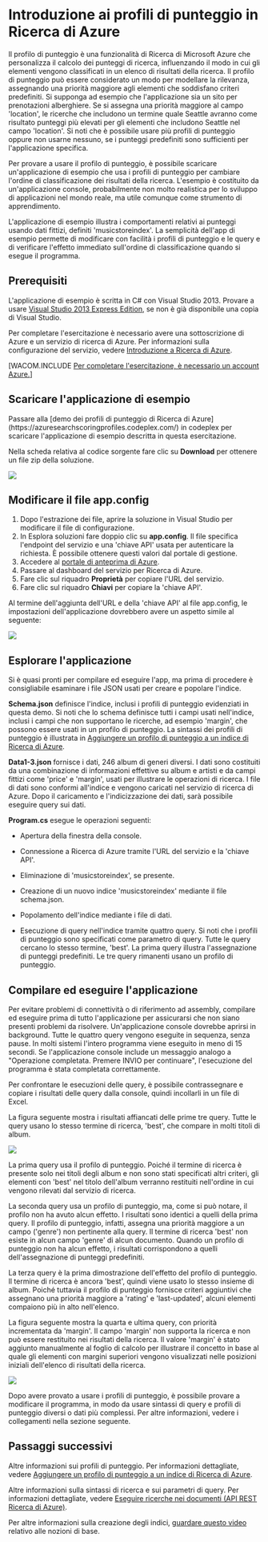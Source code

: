 ﻿<properties title="Get started with scoring profiles in Azure Search" pageTitle="Introduzione ai profili di punteggio in Ricerca di Azure" description="Introduzione ai profili di punteggio in Ricerca di Azure" metaKeywords="" services="" solutions="" documentationCenter="" authors="Heidist" manager="mblythe" videoId="" scriptId="" />

<tags ms.service="azure-search" ms.devlang="" ms.workload="search" ms.topic="article"  ms.tgt_pltfrm="" ms.date="10/16/2014" ms.author="heidist" />

# Introduzione ai profili di punteggio in Ricerca di Azure

Il profilo di punteggio è una funzionalità di Ricerca di Microsoft Azure che personalizza il calcolo dei punteggi di ricerca, influenzando il modo in cui gli elementi vengono classificati in un elenco di risultati della ricerca. Il profilo di punteggio può essere considerato un modo per modellare la rilevanza, assegnando una priorità maggiore agli elementi che soddisfano criteri predefiniti. Si supponga ad esempio che l'applicazione sia un sito per prenotazioni alberghiere. Se si assegna una priorità maggiore al campo 'location', le ricerche che includono un termine quale Seattle avranno come risultato punteggi più elevati per gli elementi che includono Seattle nel campo 'location'. Si noti che è possibile usare più profili di punteggio oppure non usarne nessuno, se i punteggi predefiniti sono sufficienti per l'applicazione specifica.

Per provare a usare il profilo di punteggio, è possibile scaricare un'applicazione di esempio che usa i profili di punteggio per cambiare l'ordine di classificazione dei risultati della ricerca. L'esempio è costituito da un'applicazione console, probabilmente non molto realistica per lo sviluppo di applicazioni nel mondo reale, ma utile comunque come strumento di apprendimento. 

L'applicazione di esempio illustra i comportamenti relativi ai punteggi usando dati fittizi, definiti 'musicstoreindex'. La semplicità dell'app di esempio permette di modificare con facilità i profili di punteggio e le query e di verificare l'effetto immediato sull'ordine di classificazione quando si esegue il programma.

<h2 id="sub-1">Prerequisiti</h2>

L'applicazione di esempio è scritta in C# con Visual Studio 2013. Provare a usare [Visual Studio 2013 Express Edition](http://www.visualstudio.com/it-it/products/visual-studio-express-vs.aspx), se non è già disponibile una copia di Visual Studio.

Per completare l'esercitazione è necessario avere una sottoscrizione di Azure e un servizio di ricerca di Azure. Per informazioni sulla configurazione del servizio, vedere [Introduzione a Ricerca di Azure](../search-get-started/).

[WACOM.INCLUDE [Per completare l'esercitazione, è necessario un account Azure.](../includes/free-trial-note.md)]

<h2 id="sub-2">Scaricare l'applicazione di esempio</h2>
Passare alla [demo dei profili di punteggio di Ricerca di Azure](https://azuresearchscoringprofiles.codeplex.com/) in codeplex per scaricare l'applicazione di esempio descritta in questa esercitazione.

Nella scheda relativa al codice sorgente fare clic su **Download** per ottenere un file zip della soluzione. 

 ![][12]

<h2 id="sub-3">Modificare il file app.config</h2>

1. Dopo l'estrazione dei file, aprire la soluzione in Visual Studio per modificare il file di configurazione.
1. In Esplora soluzioni fare doppio clic su **app.config**. Il file specifica l'endpoint del servizio e una 'chiave API' usata per autenticare la richiesta. È possibile ottenere questi valori dal portale di gestione.
1. Accedere al [portale di anteprima di Azure](https://portal.azure.com).
1. Passare al dashboard del servizio per Ricerca di Azure.
1. Fare clic sul riquadro **Proprietà** per copiare l'URL del servizio.
1. Fare clic sul riquadro **Chiavi** per copiare la 'chiave API'.

Al termine dell'aggiunta dell'URL e della 'chiave API' al file app.config, le impostazioni dell'applicazione dovrebbero avere un aspetto simile al seguente:

   ![][11]


<h2 id="sub-4">Esplorare l'applicazione</h2>

Si è quasi pronti per compilare ed eseguire l'app, ma prima di procedere è consigliabile esaminare i file JSON usati per creare e popolare l'indice.

**Schema.json** definisce l'indice, inclusi i profili di punteggio evidenziati in questa demo. Si noti che lo schema definisce tutti i campi usati nell'indice, inclusi i campi che non supportano le ricerche, ad esempio 'margin', che possono essere usati in un profilo di punteggio. La sintassi dei profili di punteggio è illustrata in [Aggiungere un profilo di punteggio a un indice di Ricerca di Azure](http://msdn.microsoft.com/it-it/library/azure/dn798928.aspx).

**Data1-3.json** fornisce i dati, 246 album di generi diversi. I dati sono costituiti da una combinazione di informazioni effettive su album e artisti e da campi fittizi come 'price' e 'margin', usati per illustrare le operazioni di ricerca. I file di dati sono conformi all'indice e vengono caricati nel servizio di ricerca di Azure. Dopo il caricamento e l'indicizzazione dei dati, sarà possibile eseguire query sui dati.

**Program.cs** esegue le operazioni seguenti:

- Apertura della finestra della console.

- Connessione a Ricerca di Azure tramite l'URL del servizio e la 'chiave API'.

- Eliminazione di 'musicstoreindex', se presente.

- Creazione di un nuovo indice 'musicstoreindex' mediante il file schema.json.

- Popolamento dell'indice mediante i file di dati.

- Esecuzione di query nell'indice tramite quattro query. Si noti che i profili di punteggio sono specificati come parametro di query. Tutte le query cercano lo stesso termine, 'best'. La prima query illustra l'assegnazione di punteggi predefiniti. Le tre query rimanenti usano un profilo di punteggio.

<h2 id="sub-5">Compilare ed eseguire l'applicazione</h2>

Per evitare problemi di connettività o di riferimento ad assembly, compilare ed eseguire prima di tutto l'applicazione per assicurarsi che non siano presenti problemi da risolvere. Un'applicazione console dovrebbe aprirsi in background. Tutte le quattro query vengono eseguite in sequenza, senza pause. In molti sistemi l'intero programma viene eseguito in meno di 15 secondi. Se l'applicazione console include un messaggio analogo a "Operazione completata. Premere INVIO per continuare", l'esecuzione del programma è stata completata correttamente. 

Per confrontare le esecuzioni delle query, è possibile contrassegnare e copiare i risultati delle query dalla console, quindi incollarli in un file di Excel. 

La figura seguente mostra i risultati affiancati delle prime tre query. Tutte le query usano lo stesso termine di ricerca, 'best', che compare in molti titoli di album.

   ![][10]

La prima query usa il profilo di punteggio. Poiché il termine di ricerca è presente solo nei titoli degli album e non sono stati specificati altri criteri, gli elementi con 'best' nel titolo dell'album verranno restituiti nell'ordine in cui vengono rilevati dal servizio di ricerca. 

La seconda query usa un profilo di punteggio, ma, come si può notare, il profilo non ha avuto alcun effetto. I risultati sono identici a quelli della prima query. Il profilo di punteggio, infatti, assegna una priorità maggiore a un campo ('genre') non pertinente alla query. Il termine di ricerca 'best' non esiste in alcun campo 'genre' di alcun documento. Quando un profilo di punteggio non ha alcun effetto, i risultati corrispondono a quelli dell'assegnazione di punteggi predefiniti.  

La terza query è la prima dimostrazione dell'effetto del profilo di punteggio. Il termine di ricerca è ancora 'best', quindi viene usato lo stesso insieme di album. Poiché tuttavia il profilo di punteggio fornisce criteri aggiuntivi che assegnano una priorità maggiore a 'rating' e 'last-updated', alcuni elementi compaiono più in alto nell'elenco.

La figura seguente mostra la quarta e ultima query, con priorità incrementata da 'margin'. Il campo 'margin' non supporta la ricerca e non può essere restituito nei risultati della ricerca. Il valore 'margin' è stato aggiunto manualmente al foglio di calcolo per illustrare il concetto in base al quale gli elementi con margini superiori vengono visualizzati nelle posizioni iniziali dell'elenco di risultati della ricerca. 

   ![][9]

Dopo avere provato a usare i profili di punteggio, è possibile provare a modificare il programma, in modo da usare sintassi di query e profili di punteggio diversi o dati più complessi. Per altre informazioni, vedere i collegamenti nella sezione seguente.

<h2 id="next-steps">Passaggi successivi</h2>

Altre informazioni sui profili di punteggio. Per informazioni dettagliate, vedere [Aggiungere un profilo di punteggio a un indice di Ricerca di Azure](http://msdn.microsoft.com/it-it/library/azure/dn798928.aspx).

Altre informazioni sulla sintassi di ricerca e sui parametri di query. Per informazioni dettagliate, vedere [Eseguire ricerche nei documenti (API REST Ricerca di Azure)](http://msdn.microsoft.com/it-it/library/azure/dn798927.aspx).

Per altre informazioni sulla creazione degli indici, [guardare questo video](http://channel9.msdn.com/Shows/Cloud+Cover/Cloud-Cover-152-Azure-Search-with-Liam-Cavanagh) relativo alle nozioni di base.

<!--Anchors-->
[Prerequisiti]: #sub-1
[Scaricare l'applicazione di esempio]: #sub-2
[Modificare il file app.config]: #sub-3
[Esplorare l'applicazione]: #sub-4
[Compilare ed eseguire l'applicazione]: #sub-5
[Passaggi successivi]: #next-steps

<!--Image references-->
[12]: ./media/search-get-started-scoring-profiles/AzureSearch_CodeplexDownload.PNG
[11]: ./media/search-get-started-scoring-profiles/AzureSearch_Scoring_AppConfig.PNG
[10]: ./media/search-get-started-scoring-profiles/AzureSearch_XLSX1.PNG
[9]: ./media/search-get-started-scoring-profiles/AzureSearch_XLSX2.PNG
